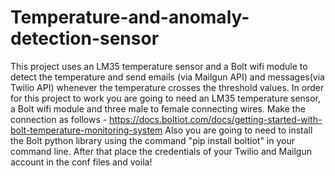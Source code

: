 # Temperature-and-anomaly-detection-sensor
This project uses an LM35 temperature sensor and a Bolt wifi module to detect the temperature and send emails (via Mailgun API) and messages(via Twilio API) whenever the temperature crosses the threshold values.
In order for this project to work you are going to need an LM35 temperature sensor, a Bolt wifi module and three male to female connecting wires. Make the connection as follows - https://docs.boltiot.com/docs/getting-started-with-bolt-temperature-monitoring-system
Also you are going to need to install the Bolt python library using the command "pip install boltiot" in your command line.
After that place the credentials of your Twilio and Mailgun account in the conf files and voila!
